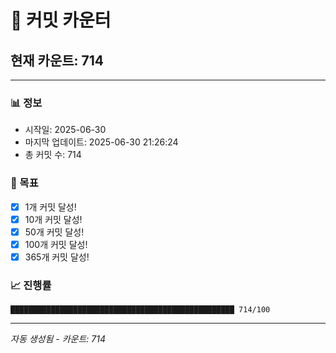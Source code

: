 # 🔢 커밋 카운터

## 현재 카운트: 714

---

### 📊 정보
- 시작일: 2025-06-30
- 마지막 업데이트: 2025-06-30 21:26:24
- 총 커밋 수: 714

### 🎯 목표
- [x] 1개 커밋 달성!
- [x] 10개 커밋 달성!
- [x] 50개 커밋 달성!
- [x] 100개 커밋 달성!
- [x] 365개 커밋 달성!

### 📈 진행률
```
██████████████████████████████████████████████████ 714/100
```

---
*자동 생성됨 - 카운트: 714*
